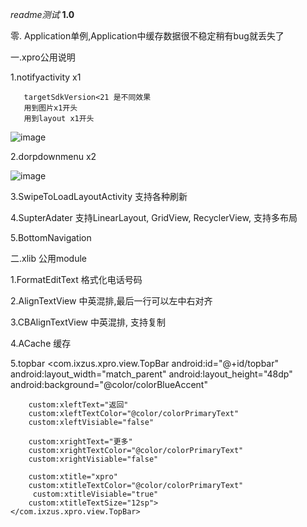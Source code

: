 *readme测试*
**1.0**

零.
    Application单例,Application中缓存数据很不稳定稍有bug就丢失了

一.xpro公用说明


1.notifyactivity    x1

       targetSdkVersion<21 是不同效果
       用到图片x1开头
       用到layout x1开头
![image](xhttps://github.com/ixzus/xpro/blob/master/xpic/x1notify.gif)

2.dorpdownmenu  x2

![image](xhttps://github.com/ixzus/xpro/blob/master/xpic/x2dropdownmenu.gif)

3.SwipeToLoadLayoutActivity
    支持各种刷新

4.SupterAdater
    支持LinearLayout, GridView, RecyclerView,
    支持多布局

5.BottomNavigation



二.xlib 公用module

1.FormatEditText 格式化电话号码

2.AlignTextView 中英混排,最后一行可以左中右对齐

3.CBAlignTextView 中英混排, 支持复制

4.ACache    缓存

5.topbar
 <com.ixzus.xpro.view.TopBar
        android:id="@+id/topbar"
        android:layout_width="match_parent"
        android:layout_height="48dp"
        android:background="@color/colorBlueAccent"

        custom:xleftText="返回"
        custom:xleftTextColor="@color/colorPrimaryText"
        custom:xleftVisiable="false"

        custom:xrightText="更多"
        custom:xrightTextColor="@color/colorPrimaryText"
        custom:xrightVisiable="false"

        custom:xtitle="xpro"
        custom:xtitleTextColor="@color/colorPrimaryText"
         custom:xtitleVisiable="true"
        custom:xtitleTextSize="12sp">
    </com.ixzus.xpro.view.TopBar>